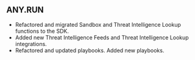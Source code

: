 ## ANY.RUN

- Refactored and migrated Sandbox and Threat Intelligence Lookup functions to the SDK.
- Added new Threat Intelligence Feeds and Threat Intelligence Lookup integrations.
- Refactored and updated playbooks. Added new playbooks.
